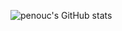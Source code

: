 ![penouc's GitHub stats](https://github-readme-stats.vercel.app/api?username=penouc&show_icons=true&theme=transparent)
